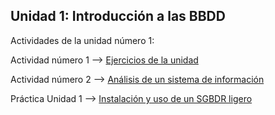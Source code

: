 ## Unidad 1: Introducción a las BBDD

Actividades de la unidad número 1:

Actividad número 1 --> [Ejercicios de la unidad](Actividad_1_Ejercicios_de_unidad/Ejercicios_unidad.md)

Actividad número 2 --> [Análisis de un sistema de información](Actividad_2_Análisis_Sistema_Información/Analisis_sistema_informacion.md)

Práctica Unidad 1 --> [Instalación y uso de un SGBDR ligero](Practica_ejemplo_SGBDR/ejemplo_SGBDR.md)